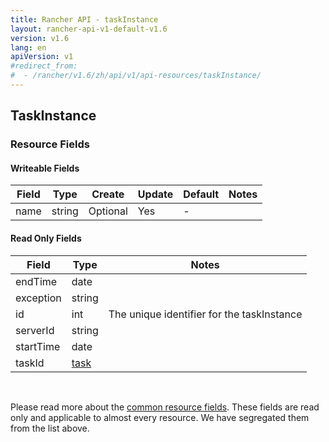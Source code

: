 ```yaml
---
title: Rancher API - taskInstance
layout: rancher-api-v1-default-v1.6
version: v1.6
lang: en
apiVersion: v1
#redirect_from:
#  - /rancher/v1.6/zh/api/v1/api-resources/taskInstance/
---
```


## TaskInstance



### Resource Fields

#### Writeable Fields

Field | Type | Create | Update | Default | Notes
---|---|---|---|---|---
name | string | Optional | Yes | - | 


#### Read Only Fields

Field | Type   | Notes
---|---|---
endTime | date  | 
exception | string  | 
id | int  | The unique identifier for the taskInstance
serverId | string  | 
startTime | date  | 
taskId | [task]({{site.baseurl}}/rancher/{{page.version}}/{{page.lang}}/api/{{page.apiVersion}}/api-resources/task/)  | 


<br>

Please read more about the [common resource fields]({{site.baseurl}}/rancher/{{page.version}}/{{page.lang}}/api/{{page.apiVersion}}/common/). These fields are read only and applicable to almost every resource. We have segregated them from the list above.




